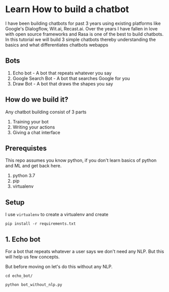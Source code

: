 # Learn How to build a chatbot

I have been building chatbots for past 3 years using existing platforms like Google's Dialogflow, Wit.ai, Recast.ai. Over the years I have fallen in love with open source frameworks and Rasa is one of the best to build chatbots.
In this tutorial we will build 3 simple chatbots thereby understanding the basics and what differentiates chatbots webapps


## Bots
1. Echo bot - A bot that repeats whatever you say
2. Google Search Bot - A bot that searches Google for you
3. Draw Bot - A bot that draws the shapes you say

## How do we build it?

Any chatbot building consist of 3 parts

1. Training your bot
2. Writing your actions
3. Giving a chat interface

## Prerequistes

This repo assumes you know python, if you don't learn basics of python and ML and get back here.

1. python 3.7
2. pip
3. virtualenv

## Setup

I use `virtualenv` to create a virtualenv and create

`pip install -r requirements.txt`


## 1. Echo bot

For a bot that repeats whatever a user says we don't need any NLP. But this will help us few concepts.

But before moving on let's do this without any NLP.

`cd echo_bot/`

`python bot_without_nlp.py`


